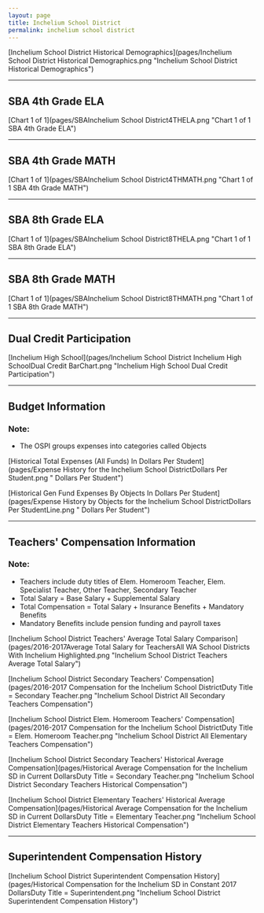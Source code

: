 ```yaml
---
layout: page
title: Inchelium School District
permalink: inchelium school district
---
```



[Inchelium School District Historical Demographics](pages/Inchelium School District Historical Demographics.png "Inchelium School District Historical Demographics")

___

## SBA 4th Grade ELA

[Chart 1 of 1](pages/SBAInchelium School District4THELA.png "Chart 1 of 1 SBA 4th Grade ELA")


___

## SBA 4th Grade MATH

[Chart 1 of 1](pages/SBAInchelium School District4THMATH.png "Chart 1 of 1 SBA 4th Grade MATH")


___

## SBA 8th Grade ELA

[Chart 1 of 1](pages/SBAInchelium School District8THELA.png "Chart 1 of 1 SBA 8th Grade ELA")


___

## SBA 8th Grade MATH

[Chart 1 of 1](pages/SBAInchelium School District8THMATH.png "Chart 1 of 1 SBA 8th Grade MATH")


___

## Dual Credit Participation

[Inchelium High School](pages/Inchelium School District Inchelium High SchoolDual Credit BarChart.png "Inchelium High School Dual Credit Participation")


___

## Budget Information
### Note:
- The OSPI groups expenses into categories called Objects

[Historical Total Expenses (All Funds) In Dollars Per Student](pages/Expense History for the Inchelium School DistrictDollars Per Student.png " Dollars Per Student")

[Historical Gen Fund Expenses By Objects In Dollars Per Student](pages/Expense History by Objects for the Inchelium School DistrictDollars Per StudentLine.png " Dollars Per Student")


___

## Teachers' Compensation Information
### Note:
- Teachers include duty titles of Elem. Homeroom Teacher, Elem. Specialist Teacher, Other Teacher, Secondary Teacher
- Total Salary = Base Salary + Supplemental Salary
- Total Compensation = Total Salary + Insurance Benefits + Mandatory Benefits
- Mandatory Benefits include pension funding and payroll taxes

[Inchelium School District Teachers' Average Total Salary Comparison](pages/2016-2017Average Total Salary for TeachersAll WA School Districts With Inchelium Highlighted.png "Inchelium School District Teachers Average Total Salary")

[Inchelium School District Secondary Teachers' Compensation](pages/2016-2017 Compensation for the Inchelium School DistrictDuty Title = Secondary Teacher.png "Inchelium School District All Secondary Teachers Compensation")

[Inchelium School District Elem. Homeroom Teachers' Compensation](pages/2016-2017 Compensation for the Inchelium School DistrictDuty Title = Elem. Homeroom Teacher.png "Inchelium School District All Elementary Teachers Compensation")

[Inchelium School District Secondary Teachers' Historical Average Compensation](pages/Historical Average Compensation for the Inchelium SD in Current DollarsDuty Title = Secondary Teacher.png "Inchelium School District Secondary Teachers Historical Compensation")

[Inchelium School District Elementary Teachers' Historical Average Compensation](pages/Historical Average Compensation for the Inchelium SD in Current DollarsDuty Title = Elementary Teacher.png "Inchelium School District Elementary Teachers Historical Compensation")


___

## Superintendent Compensation History

[Inchelium School District Superintendent Compensation History](pages/Historical Compensation for the Inchelium SD in Constant 2017 DollarsDuty Title = Superintendent.png "Inchelium School District Superintendent Compensation History")

